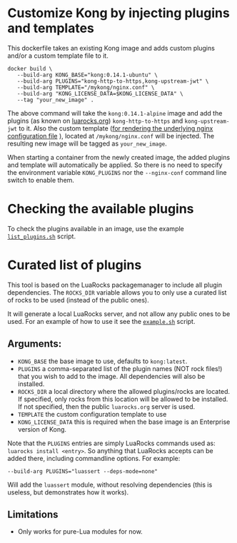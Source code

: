 # Customize Kong by injecting plugins and templates

This dockerfile takes an existing Kong image and adds custom plugins
and/or a custom template file to it.

```
docker build \
   --build-arg KONG_BASE="kong:0.14.1-ubuntu" \
   --build-arg PLUGINS="kong-http-to-https,kong-upstream-jwt" \
   --build-arg TEMPLATE="/mykong/nginx.conf" \
   --build-arg "KONG_LICENSE_DATA=$KONG_LICENSE_DATA" \
   --tag "your_new_image" .
```

The above command will take the `kong:0.14.1-alpine` image and add the plugins
(as known on [luarocks.org](https://luarocks.org)) `kong-http-to-https` and
`kong-upstream-jwt` to it. Also the custom template ([for rendering the
underlying nginx configuration file](https://docs.konghq.com/latest/configuration/#custom-nginx-templates--embedding-kong)
), located at `/mykong/nginx.conf` will be injected.
The resulting new image will be tagged as `your_new_image`.

When starting a container from the newly created image, the added plugins and
template will automatically be applied. So there is no need to specify the
environment variable `KONG_PLUGINS` nor the `--nginx-conf` command line
switch to enable them.

# Checking the available plugins

To check the plugins available in an image, use the example
[`list_plugins.sh`](list_plugins.sh) script.

# Curated list of plugins

This tool is based on the LuaRocks packagemanager to include all plugin
dependencies. The `ROCKS_DIR` variable allows you to only use a curated list of
rocks to be used (instead of the public ones).

It will generate a local LuaRocks server, and not allow any public ones to be
used. For an example of how to use it see the [`example.sh`](example.sh) script.

## Arguments:

 - `KONG_BASE` the base image to use, defaults to `kong:latest`.
 - `PLUGINS` a comma-separated list of the plugin names (NOT rock files!) that you wish to add to the image. All
   dependencies will also be installed.
 - `ROCKS_DIR` a local directory where the allowed plugins/rocks are located. If
   specified, only rocks from this location will be allowed to be installed. If
   not specified, then the public `luarocks.org` server is used.
 - `TEMPLATE` the custom configuration template to use
 - `KONG_LICENSE_DATA` this is required when the base image is an Enterprise
   version of Kong.

Note that the `PLUGINS` entries are simply LuaRocks commands used as:
`luarocks install <entry>`. So anything that LuaRocks accepts can be added
there, including commandline options. For example:

```
--build-arg PLUGINS="luassert --deps-mode=none"
```

Will add the `luassert` module, without resolving dependencies (this is useless,
but demonstrates how it works).


## Limitations

- Only works for pure-Lua modules for now.
